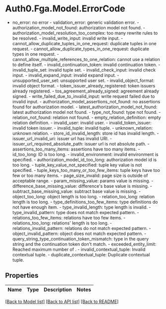 # Auth0.Fga.Model.ErrorCode
- no_error: no error  - validation_error: generic validation error.  - authorization_model_not_found: authorization model not found.  - authorization_model_resolution_too_complex: too many rewrite rules to be resolved.  - invalid_write_input: invalid write input.  - cannot_allow_duplicate_tuples_in_one_request: duplicate tuples in one request.  - cannot_allow_duplicate_types_in_one_request: duplicate types in one request.  - cannot_allow_multiple_references_to_one_relation: cannot use a relation to define itself.  - invalid_continuation_token: invalid continuation token.  - invalid_tuple_set: invalid tuple set.  - invalid_check_input: invalid check input.  - invalid_expand_input: invalid expand input.  - unsupported_user_set: unsupported user set.  - invalid_object_format: invalid object format.  - token_issuer_already_registered: token issuers already registered.  - tos_agreement_already_signed: agreement already signed.  - write_failed_due_to_invalid_input: write request failed due to invalid input.  - authorization_model_assertions_not_found: no assertions found for authorization model.  - latest_authorization_model_not_found: latest authorization model not found.  - type_not_found: type not found.  - relation_not_found: relation not found.  - empty_relation_definition: empty relation definition.  - invalid_user: invalid user.  - invalid_token_issuer: invalid token issuer.  - invalid_tuple: invalid tuple.  - unknown_relation: unknown relation.  - store_id_invalid_length: store id has invalid length.  - issuer_url_invalid_uri: issuer url has invalid URI.  - issuer_url_required_absolute_path: issuer url is not absolute path.  - assertions_too_many_items: assertions have too many items.  - id_too_long: ID is too long.  - invalid_environment: invalid environment is specified.  - authorization_model_id_too_long: authorization model id is too long.  - tuple_key_value_not_specified: tuple key value is not specified.  - tuple_keys_too_many_or_too_few_items: tuple keys have too few or too many items.  - page_size_invalid: page size is outside of acceptable range.  - param_missing_value: params value is missing.  - difference_base_missing_value: difference's base value is missing.  - subtract_base_missing_value: subtract base value is missing.  - object_too_long: object length is too long.  - relation_too_long: relation length is too long.  - type_definitions_too_few_items: type definitions do not have enough item.  - type_invalid_length: type length is invalid.  - type_invalid_pattern: type does not match expected pattern.  - relations_too_few_items: relations have too few items.  - relations_too_long: relations' length is too long.  - relations_invalid_pattern: relations do not match expected pattern.  - object_invalid_pattern: object does not match expected pattern.  - query_string_type_continuation_token_mismatch: type in the query string and the continuation token don't match.  - exceeded_entity_limit: Reached maximum number of <entity>.  - invalid_contextual_tuple: Invalid contextual tuple.  - duplicate_contextual_tuple: Duplicate contextual tuple.

## Properties

Name | Type | Description | Notes
------------ | ------------- | ------------- | -------------

[[Back to Model list]](../README.md#models) [[Back to API list]](../README.md#api-endpoints) [[Back to README]](../README.md)

